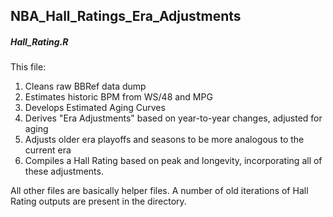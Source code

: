 ## NBA_Hall_Ratings_Era_Adjustments

##### Hall_Rating.R

This file:
1. Cleans raw BBRef data dump
2. Estimates historic BPM from WS/48 and MPG
3. Develops Estimated Aging Curves
4. Derives "Era Adjustments" based on year-to-year changes, adjusted for aging
5. Adjusts older era playoffs and seasons to be more analogous to the current era
6. Compiles a Hall Rating based on peak and longevity, incorporating all of these adjustments.


All other files are basically helper files.  A number of old iterations of Hall Rating outputs are present in the directory.
